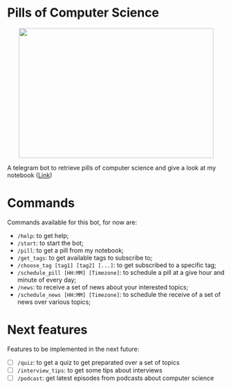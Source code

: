 # Pills of Computer Science

<p align="center">
  <img src="https://github.com/fulviodenza/pills-of-cs/assets/9990423/97511970-9bc9-4455-835c-8aa6d2c29ada" width="450" height="300" />
</p>

A telegram bot to retrieve pills of computer science and give a look at my notebook (<a href="https://t.me/pillsofcsbot">Link</a>)

# Commands
Commands available for this bot, for now are:
- `/help`: to get help;
- `/start`: to start the bot;
- `/pill`: to get a pill from my notebook;
- `/get_tags`: to get available tags to subscribe to;
- `/choose_tag [tag1] [tag2] [...]`: to get subscribed to a specific tag;
- `/schedule_pill [HH:MM] [Timezone]`: to schedule a pill at a give hour and minute of every day;
- `/news`: to receive a set of news about your interested topics;
- `/schedule_news [HH:MM] [Timezone]`: to schedule the receive of a set of news over various topics;
# Next features
Features to be implemented in the next future:
- [ ] `/quiz`: to get a quiz to get preparated over a set of topics
- [ ] `/interview_tips`: to get some tips about interviews
- [ ] `/podcast`: get latest episodes from podcasts about computer science
